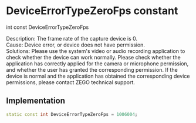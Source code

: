 


# DeviceErrorTypeZeroFps constant







int const DeviceErrorTypeZeroFps
  




<p>Description: The frame rate of the capture device is 0.<br>Cause: Device error, or device does not have permission.<br>Solutions: Please use the system's video or audio recording application to check whether the device can work normally. Please check whether the application has correctly applied for the camera or microphone permission, and whether the user has granted the corresponding permission. If the device is normal and the application has obtained the corresponding device permissions, please contact ZEGO technical support.</p>



## Implementation

```dart
static const int DeviceErrorTypeZeroFps = 1006004;
```







